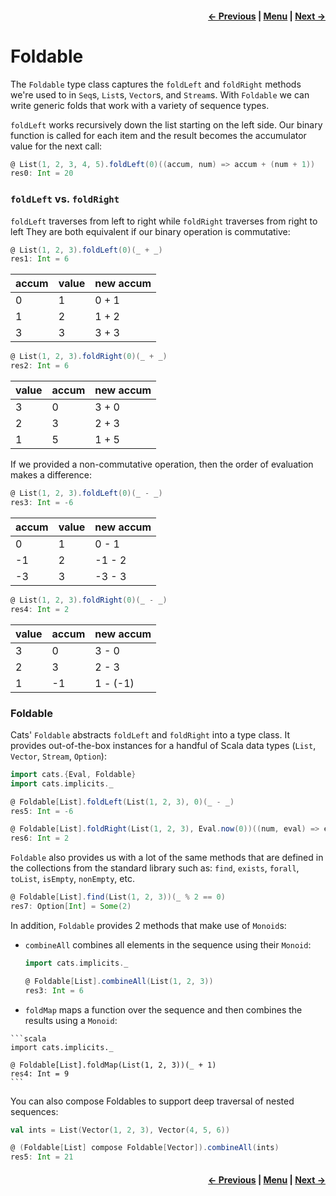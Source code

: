 <h4 align="right">
    <a href="lesson5_3_apply_applicative.md">← Previous</a> |
    <a href="../../../../README.md">Menu</a> |
    <a href="lesson5_5_traverse.md">Next →</a>
</h4>

<h1>Foldable</h1>

The `Foldable` type class captures the `foldLeft` and `foldRight` methods we're used to in `Seq`s, `List`s, `Vector`s,
and `Stream`s. With `Foldable` we can write generic folds that work with a variety of sequence types.

`foldLeft` works recursively down the list starting on the left side. Our binary function is called for each item and
the result becomes the accumulator value for the next call:

```scala
@ List(1, 2, 3, 4, 5).foldLeft(0)((accum, num) => accum + (num + 1))
res0: Int = 20
```

<h3><code>foldLeft</code> vs. <code>foldRight</code></h3>

`foldLeft` traverses from left to right while `foldRight` traverses from right to left They are both equivalent if our
binary operation is commutative:

```scala
@ List(1, 2, 3).foldLeft(0)(_ + _)
res1: Int = 6
```

| accum | value | new accum |
| ----- | ----- | --------- |
| 0     | 1     | 0 + 1     |
| 1     | 2     | 1 + 2     |
| 3     | 3     | 3 + 3     |

```scala
@ List(1, 2, 3).foldRight(0)(_ + _)
res2: Int = 6
```

| value | accum | new accum |
| ----- | ----- | --------- |
| 3     | 0     | 3 + 0     |
| 2     | 3     | 2 + 3     |
| 1     | 5     | 1 + 5     |

If we provided a non-commutative operation, then the order of evaluation makes a difference:

```scala
@ List(1, 2, 3).foldLeft(0)(_ - _)
res3: Int = -6
```

| accum | value | new accum |
| ----- | ----- | --------- |
| 0     | 1     | 0 - 1     |
| -1    | 2     | -1 - 2    |
| -3    | 3     | -3 - 3    |

```scala
@ List(1, 2, 3).foldRight(0)(_ - _)
res4: Int = 2
```

| value | accum | new accum |
| ----- | ----- | --------- |
| 3     | 0     | 3 - 0     |
| 2     | 3     | 2 - 3     |
| 1     | -1    | 1 - (-1)  |

<h3>Foldable</h3>

Cats' `Foldable` abstracts `foldLeft` and `foldRight` into a type class. It provides out-of-the-box instances for a
handful of Scala data types (`List`, `Vector`, `Stream`, `Option`):

```scala
import cats.{Eval, Foldable}
import cats.implicits._

@ Foldable[List].foldLeft(List(1, 2, 3), 0)(_ - _)
res5: Int = -6

@ Foldable[List].foldRight(List(1, 2, 3), Eval.now(0))((num, eval) => eval.map(num - _)).value
res6: Int = 2
```

`Foldable` also provides us with a lot of the same methods that are defined in the collections from the standard library
such as: `find`, `exists`, `forall`, `toList`, `isEmpty`, `nonEmpty`, etc.

```scala
@ Foldable[List].find(List(1, 2, 3))(_ % 2 == 0)
res7: Option[Int] = Some(2)
```

In addition, `Foldable` provides 2 methods that make use of `Monoid`s:

  - `combineAll` combines all elements in the sequence using their `Monoid`:

    ```scala
    import cats.implicits._

    @ Foldable[List].combineAll(List(1, 2, 3))
    res3: Int = 6
    ```

  -  `foldMap` maps a function over the sequence and then combines the results using a `Monoid`:
    
    ```scala
    import cats.implicits._

    @ Foldable[List].foldMap(List(1, 2, 3))(_ + 1)
    res4: Int = 9
    ```

You can also compose Foldables to support deep traversal of nested sequences:

```scala
val ints = List(Vector(1, 2, 3), Vector(4, 5, 6))

@ (Foldable[List] compose Foldable[Vector]).combineAll(ints)
res5: Int = 21
```

<h4 align="right">
    <a href="lesson5_3_apply_applicative.md">← Previous</a> |
    <a href="../../../../README.md">Menu</a> |
    <a href="lesson5_5_traverse.md">Next →</a>
</h4>